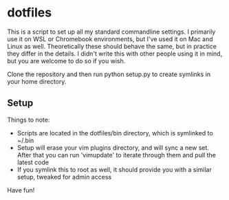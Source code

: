 # dotfiles

This is a script to set up all my standard commandline settings. I primarily use it on WSL or Chromebook environments, but I've used it on Mac and Linux as well. Theoretically these should behave the same, but in practice they differ in the details. I didn't write this with other people using it in mind, but you are welcome to do so if you wish.

Clone the repository and then run python setup.py to create symlinks in your home directory.

## Setup
Things to note:

* Scripts are located in the dotfiles/bin directory, which is symlinked to ~/.bin
* Setup will erase your vim plugins directory, and will sync a new set. After that you can run 'vimupdate' to iterate through them and pull the latest code
* If you symlink this to root as well, it should provide you with a similar setup, tweaked for admin access

Have fun!

